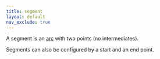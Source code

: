 ```yaml
---
title: segment
layout: default
nav_exclude: true
---
```

A segment is an [arc](arc) with two points (no intermediates).

Segments can also be configured by a start and an end point.